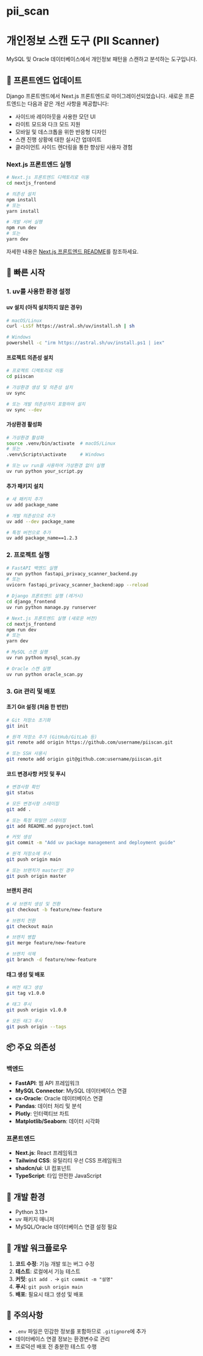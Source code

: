 # pii_scan
# 개인정보 스캔 도구 (PII Scanner)

MySQL 및 Oracle 데이터베이스에서 개인정보 패턴을 스캔하고 분석하는 도구입니다.

## 🔄 프론트엔드 업데이트

Django 프론트엔드에서 Next.js 프론트엔드로 마이그레이션되었습니다. 새로운 프론트엔드는 다음과 같은 개선 사항을 제공합니다:

- 사이드바 레이아웃을 사용한 모던 UI
- 라이트 모드와 다크 모드 지원
- 모바일 및 데스크톱을 위한 반응형 디자인
- 스캔 진행 상황에 대한 실시간 업데이트
- 클라이언트 사이드 렌더링을 통한 향상된 사용자 경험

### Next.js 프론트엔드 실행

```bash
# Next.js 프론트엔드 디렉토리로 이동
cd nextjs_frontend

# 의존성 설치
npm install
# 또는
yarn install

# 개발 서버 실행
npm run dev
# 또는
yarn dev
```

자세한 내용은 [Next.js 프론트엔드 README](nextjs_frontend/README.md)를 참조하세요.

## 🚀 빠른 시작

### 1. uv를 사용한 환경 설정

#### uv 설치 (아직 설치하지 않은 경우)
```bash
# macOS/Linux
curl -LsSf https://astral.sh/uv/install.sh | sh

# Windows
powershell -c "irm https://astral.sh/uv/install.ps1 | iex"
```

#### 프로젝트 의존성 설치
```bash
# 프로젝트 디렉토리로 이동
cd piiscan

# 가상환경 생성 및 의존성 설치
uv sync

# 또는 개발 의존성까지 포함하여 설치
uv sync --dev
```

#### 가상환경 활성화
```bash
# 가상환경 활성화
source .venv/bin/activate  # macOS/Linux
# 또는
.venv\Scripts\activate     # Windows

# 또는 uv run을 사용하여 가상환경 없이 실행
uv run python your_script.py
```

#### 추가 패키지 설치
```bash
# 새 패키지 추가
uv add package_name

# 개발 의존성으로 추가
uv add --dev package_name

# 특정 버전으로 추가
uv add package_name==1.2.3
```

### 2. 프로젝트 실행

```bash
# FastAPI 백엔드 실행
uv run python fastapi_privacy_scanner_backend.py
# 또는
uvicorn fastapi_privacy_scanner_backend:app --reload

# Django 프론트엔드 실행 (레거시)
cd django_frontend
uv run python manage.py runserver

# Next.js 프론트엔드 실행 (새로운 버전)
cd nextjs_frontend
npm run dev
# 또는
yarn dev

# MySQL 스캔 실행
uv run python mysql_scan.py

# Oracle 스캔 실행
uv run python oracle_scan.py
```

### 3. Git 관리 및 배포

#### 초기 Git 설정 (처음 한 번만)
```bash
# Git 저장소 초기화
git init

# 원격 저장소 추가 (GitHub/GitLab 등)
git remote add origin https://github.com/username/piiscan.git

# 또는 SSH 사용시
git remote add origin git@github.com:username/piiscan.git
```

#### 코드 변경사항 커밋 및 푸시
```bash
# 변경사항 확인
git status

# 모든 변경사항 스테이징
git add .

# 또는 특정 파일만 스테이징
git add README.md pyproject.toml

# 커밋 생성
git commit -m "Add uv package management and deployment guide"

# 원격 저장소에 푸시
git push origin main

# 또는 브랜치가 master인 경우
git push origin master
```

#### 브랜치 관리
```bash
# 새 브랜치 생성 및 전환
git checkout -b feature/new-feature

# 브랜치 전환
git checkout main

# 브랜치 병합
git merge feature/new-feature

# 브랜치 삭제
git branch -d feature/new-feature
```

#### 태그 생성 및 배포
```bash
# 버전 태그 생성
git tag v1.0.0

# 태그 푸시
git push origin v1.0.0

# 모든 태그 푸시
git push origin --tags
```

## 📦 주요 의존성

### 백엔드
- **FastAPI**: 웹 API 프레임워크
- **MySQL Connector**: MySQL 데이터베이스 연결
- **cx-Oracle**: Oracle 데이터베이스 연결
- **Pandas**: 데이터 처리 및 분석
- **Plotly**: 인터랙티브 차트
- **Matplotlib/Seaborn**: 데이터 시각화

### 프론트엔드
- **Next.js**: React 프레임워크
- **Tailwind CSS**: 유틸리티 우선 CSS 프레임워크
- **shadcn/ui**: UI 컴포넌트
- **TypeScript**: 타입 안전한 JavaScript

## 🔧 개발 환경

- Python 3.13+
- uv 패키지 매니저
- MySQL/Oracle 데이터베이스 연결 설정 필요

## 📝 개발 워크플로우

1. **코드 수정**: 기능 개발 또는 버그 수정
2. **테스트**: 로컬에서 기능 테스트
3. **커밋**: `git add .` → `git commit -m "설명"`
4. **푸시**: `git push origin main`
5. **배포**: 필요시 태그 생성 및 배포

## 📝 주의사항

- `.env` 파일은 민감한 정보를 포함하므로 `.gitignore`에 추가
- 데이터베이스 연결 정보는 환경변수로 관리
- 프로덕션 배포 전 충분한 테스트 수행

